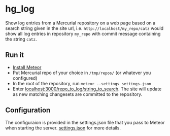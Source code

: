 # hg_log

Show log entries from a Mercurial repository on a web page based on a search string given in the site url, i.e. `http://localhost/my_repo/catz` would show all log entries in repository `my_repo` with commit message containing the string `catz`.

## Run it
* [Install Meteor](https://www.meteor.com/install)
* Put Mercurial repo of your choice in `/tmp/repos/` (or whatever you configured)
* In the root of the repository, run `meteor --settings settings.json`
* Enter [localhost:3000/repo_to_log/string_to_search](http://localhost:3000/repo_to_log/string_to_search). The site will update as new matching changesets are committed to the repository.

## Configuration
The configuraion is provided in the settings.json file that you pass to Meteor when starting the server. [settings.json](https://github.com/lbergnehr/hg_log/blob/master/settings.json) for more details.
